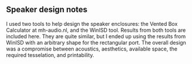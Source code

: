 Speaker design notes
--------------------

I used two tools to help design the speaker enclosures: the Vented Box Calculator at mh-audio.nl, and the WinISD tool. Results from both tools are included here. They are quite similar, but I ended up using the results from WinISD with an arbitrary shape for the rectangular port. The overall design was a compromise between acoustics, aesthetics, available space, the required tesselation, and printability.

